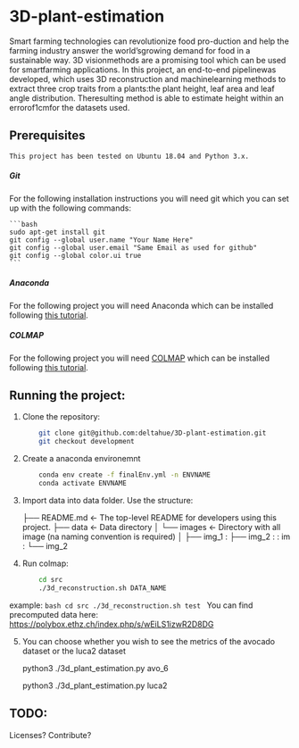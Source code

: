 # 3D-plant-estimation

Smart farming technologies can revolutionize food pro-duction and help the farming industry answer the world’sgrowing demand for food in a sustainable way. 3D visionmethods are a promising tool which can be used for smartfarming applications. In this project, an end-to-end pipelinewas developed, which uses 3D reconstruction and machinelearning methods to extract three crop traits from a plants:the plant height, leaf area and leaf angle distribution. Theresulting method is able to estimate height within an errorof1cmfor the datasets used.

## Prerequisites

    This project has been tested on Ubuntu 18.04 and Python 3.x.

##### Git
For the following installation instructions you will need git which you can set up with the following commands:

    ```bash
    sudo apt-get install git
    git config --global user.name "Your Name Here"
    git config --global user.email "Same Email as used for github"
    git config --global color.ui true
    ```
    
##### Anaconda
For the following project you will need Anaconda which can be installed following [this tutorial](https://docs.anaconda.com/anaconda/install/linux/).

##### COLMAP
For the following project you will need [COLMAP](https://colmap.github.io/index.html) which can be installed following [this tutorial](https://colmap.github.io/install.html).

## Running the project:

1. Clone the repository:
    ```bash
        git clone git@github.com:deltahue/3D-plant-estimation.git
        git checkout development
    ```

2. Create a anaconda environemnt
    ```bash
        conda env create -f finalEnv.yml -n ENVNAME
        conda activate ENVNAME
    ```

3. Import data into data folder. Use the structure:
    
    ├── README.md        <- The top-level README for developers using this project.
    ├── data             <- Data directory
    │   └── images       <- Directory with all image (na naming convention is required)
    │       ├── img_1 
    :       ├── img_2 
    :       :   im 
    :       └── img_2 


4. Run colmap:
    ```bash
        cd src
        ./3d_reconstruction.sh DATA_NAME
    ```
example:
    ```bash
        cd src
        ./3d_reconstruction.sh test
    ```
You can find precomputed data here:
https://polybox.ethz.ch/index.php/s/wEiLS1izwR2D8DG

5. You can choose whether you wish to see the metrics of the avocado dataset or the luca2 dataset

    python3 ./3d_plant_estimation.py avo_6

    python3 ./3d_plant_estimation.py luca2

## TODO:
Licenses?
Contribute?
